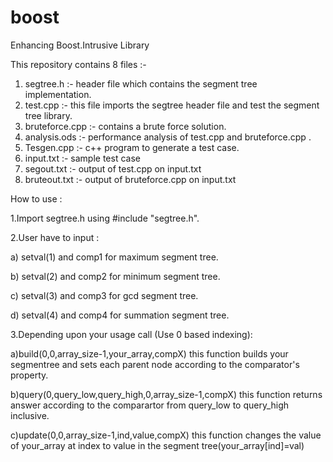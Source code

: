 # boost
Enhancing Boost.Intrusive Library


This repository contains 8 files :-
1. segtree.h :- header file which contains the segment tree implementation.
2. test.cpp :- this file imports the segtree header file and test the segment tree library.
3. bruteforce.cpp :- contains a brute force solution.
4. analysis.ods :- performance analysis of test.cpp and bruteforce.cpp .
5. Tesgen.cpp :- c++ program to generate a test case.
6. input.txt :- sample test case
7. segout.txt :- output of test.cpp on input.txt
8. bruteout.txt :- output of bruteforce.cpp on input.txt

How to use :

1.Import segtree.h using #include "segtree.h".

2.User have to input :
  
  a) setval(1) and comp1 for maximum segment tree.
  
  b) setval(2) and comp2 for minimum segment tree.

  c) setval(3) and comp3 for gcd segment tree.

  d) setval(4) and comp4 for summation segment tree.
  
  
3.Depending upon your usage call (Use 0 based indexing):

  a)build(0,0,array_size-1,your_array,compX) this function builds your segmentree and sets each parent node according to the comparator's property.
  
  
  b)query(0,query_low,query_high,0,array_size-1,compX) this function returns answer according to the comparartor from query_low to query_high inclusive.
  
 
  c)update(0,0,array_size-1,ind,value,compX) this function changes the value of your_array at index to value in the segment tree(your_array[ind]=val)
  
  
